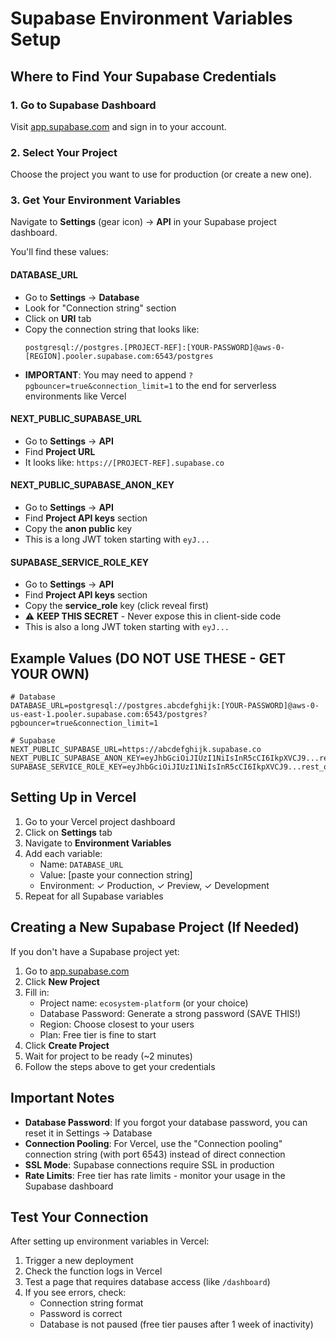 # Supabase Environment Variables Setup

## Where to Find Your Supabase Credentials

### 1. Go to Supabase Dashboard
Visit [app.supabase.com](https://app.supabase.com) and sign in to your account.

### 2. Select Your Project
Choose the project you want to use for production (or create a new one).

### 3. Get Your Environment Variables

Navigate to **Settings** (gear icon) → **API** in your Supabase project dashboard.

You'll find these values:

#### DATABASE_URL
- Go to **Settings** → **Database**
- Look for "Connection string" section
- Click on **URI** tab
- Copy the connection string that looks like:
  ```
  postgresql://postgres.[PROJECT-REF]:[YOUR-PASSWORD]@aws-0-[REGION].pooler.supabase.com:6543/postgres
  ```
- **IMPORTANT**: You may need to append `?pgbouncer=true&connection_limit=1` to the end for serverless environments like Vercel

#### NEXT_PUBLIC_SUPABASE_URL
- Go to **Settings** → **API**
- Find **Project URL**
- It looks like: `https://[PROJECT-REF].supabase.co`

#### NEXT_PUBLIC_SUPABASE_ANON_KEY
- Go to **Settings** → **API**
- Find **Project API keys** section
- Copy the **anon public** key
- This is a long JWT token starting with `eyJ...`

#### SUPABASE_SERVICE_ROLE_KEY
- Go to **Settings** → **API**
- Find **Project API keys** section
- Copy the **service_role** key (click reveal first)
- ⚠️ **KEEP THIS SECRET** - Never expose this in client-side code
- This is also a long JWT token starting with `eyJ...`

## Example Values (DO NOT USE THESE - GET YOUR OWN)

```env
# Database
DATABASE_URL=postgresql://postgres.abcdefghijk:[YOUR-PASSWORD]@aws-0-us-east-1.pooler.supabase.com:6543/postgres?pgbouncer=true&connection_limit=1

# Supabase
NEXT_PUBLIC_SUPABASE_URL=https://abcdefghijk.supabase.co
NEXT_PUBLIC_SUPABASE_ANON_KEY=eyJhbGciOiJIUzI1NiIsInR5cCI6IkpXVCJ9...rest_of_token
SUPABASE_SERVICE_ROLE_KEY=eyJhbGciOiJIUzI1NiIsInR5cCI6IkpXVCJ9...rest_of_token
```

## Setting Up in Vercel

1. Go to your Vercel project dashboard
2. Click on **Settings** tab
3. Navigate to **Environment Variables**
4. Add each variable:
   - Name: `DATABASE_URL`
   - Value: [paste your connection string]
   - Environment: ✓ Production, ✓ Preview, ✓ Development
5. Repeat for all Supabase variables

## Creating a New Supabase Project (If Needed)

If you don't have a Supabase project yet:

1. Go to [app.supabase.com](https://app.supabase.com)
2. Click **New Project**
3. Fill in:
   - Project name: `ecosystem-platform` (or your choice)
   - Database Password: Generate a strong password (SAVE THIS!)
   - Region: Choose closest to your users
   - Plan: Free tier is fine to start
4. Click **Create Project**
5. Wait for project to be ready (~2 minutes)
6. Follow the steps above to get your credentials

## Important Notes

- **Database Password**: If you forgot your database password, you can reset it in Settings → Database
- **Connection Pooling**: For Vercel, use the "Connection pooling" connection string (with port 6543) instead of direct connection
- **SSL Mode**: Supabase connections require SSL in production
- **Rate Limits**: Free tier has rate limits - monitor your usage in the Supabase dashboard

## Test Your Connection

After setting up environment variables in Vercel:

1. Trigger a new deployment
2. Check the function logs in Vercel
3. Test a page that requires database access (like `/dashboard`)
4. If you see errors, check:
   - Connection string format
   - Password is correct
   - Database is not paused (free tier pauses after 1 week of inactivity)